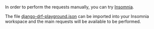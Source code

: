 In order to perform the requests manually, you can try [Insomnia](https://insomnia.rest/).

The file [django-drf-playground.json](django-drf-playground.json) can be imported into 
your Insomnia workspace and the main requests will be available to be performed.
